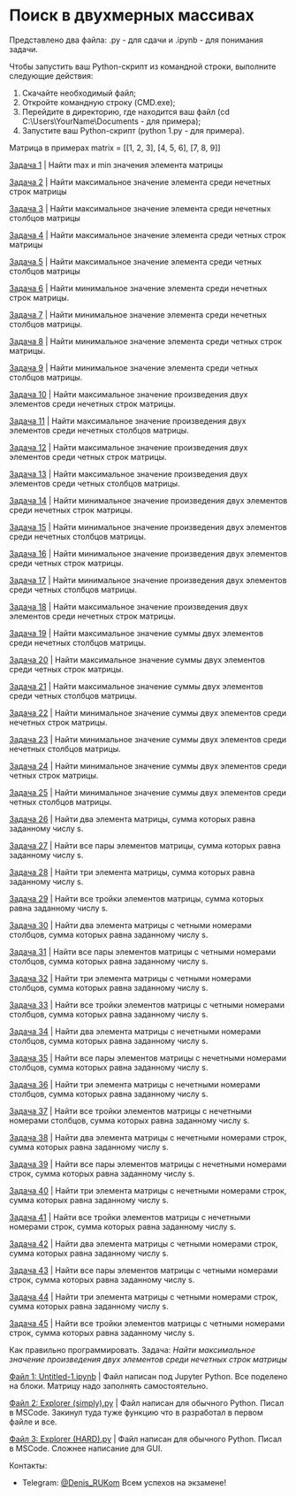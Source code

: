 # Поиск в двухмерных массивах

Представлено два файла: .py - для сдачи и .ipynb - для понимания задачи.

Чтобы запустить ваш Python-скрипт из командной строки, выполните следующие действия:
1. Скачайте необходимый файл;
2. Откройте командную строку (CMD.exe);
3. Перейдите в директорию, где находится ваш файл (cd C:\Users\YourName\Documents - для примера);
4. Запустите ваш Python-скрипт (python 1.py - для примера).

Матрица в примерах matrix = [[1, 2, 3], [4, 5, 6], [7, 8, 9]]

[Задача 1](https://github.com/DenisPodvalenchuk/help/blob/main/1.ipynb) | Найти max и min значения элемента матрицы

[Задача 2](https://github.com/DenisPodvalenchuk/help/blob/main/2.ipynb) | Найти максимальное значение элемента среди нечетных строк матрицы

[Задача 3](https://github.com/DenisPodvalenchuk/help/blob/main/3.ipynb) | Найти максимальное значение элемента среди нечетных столбцов матрицы

[Задача 4](https://github.com/DenisPodvalenchuk/help/blob/main/4.ipynb) | Найти максимальное значение элемента среди четных строк матрицы

[Задача 5](https://github.com/DenisPodvalenchuk/help/blob/main/5.ipynb) | Найти максимальное значение элемента среди четных столбцов матрицы

[Задача 6](https://github.com/DenisPodvalenchuk/help/blob/main/6.py) | Найти минимальное значение элемента среди нечетных строк матрицы.

[Задача 7](https://github.com/DenisPodvalenchuk/help/blob/main/7.py) | Найти минимальное значение элемента среди нечетных столбцов матрицы.

[Задача 8](https://github.com/DenisPodvalenchuk/help/blob/main/8.py) | Найти минимальное значение элемента среди четных строк матрицы.

[Задача 9](https://github.com/DenisPodvalenchuk/help/blob/main/9.py) | Найти минимальное значение элемента среди четных столбцов матрицы. 

[Задача 10](https://github.com/DenisPodvalenchuk/help/blob/main/10.py) | Найти максимальное значение произведения двух элементов среди нечетных
строк матрицы.

[Задача 11](https://github.com/DenisPodvalenchuk/help/blob/main/11.py) | Найти максимальное значение произведения двух элементов среди нечетных столбцов матрицы.

[Задача 12](https://github.com/DenisPodvalenchuk/help/blob/main/12.py) | Найти максимальное значение произведения двух элементов среди четных строк матрицы.

[Задача 13](https://github.com/DenisPodvalenchuk/help/blob/main/13.py) | Найти максимальное значение произведения двух элементов среди четных столбцов матрицы.

[Задача 14](https://github.com/DenisPodvalenchuk/help/blob/main/14.py) | Найти минимальное значение произведения двух элементов среди нечетных строк матрицы.

[Задача 15](https://github.com/DenisPodvalenchuk/help/blob/main/15.py) | Найти минимальное значение произведения двух элементов среди нечетных столбцов матрицы.

[Задача 16](https://github.com/DenisPodvalenchuk/help/blob/main/16.py) | Найти минимальное значение произведения двух элементов среди четных строк матрицы.

[Задача 17](https://github.com/DenisPodvalenchuk/help/blob/main/17.py) | Найти минимальное значение произведения двух элементов среди четных столбцов матрицы.

[Задача 18](https://github.com/DenisPodvalenchuk/help/blob/main/18.py) | Найти максимальное значение произведения двух элементов среди нечетных строк матрицы.

[Задача 19](https://github.com/DenisPodvalenchuk/help/blob/main/19.py) | Найти максимальное значение суммы двух элементов среди нечетных столбцов матрицы.

[Задача 20](https://github.com/DenisPodvalenchuk/help/blob/main/20.py) | Найти максимальное значение суммы двух элементов среди четных строк матрицы.

[Задача 21](https://github.com/DenisPodvalenchuk/help/blob/main/21.py) | Найти максимальное значение суммы двух элементов среди четных столбцов матрицы.

[Задача 22](https://github.com/DenisPodvalenchuk/help/blob/main/22.py) | Найти минимальное значение суммы двух элементов среди нечетных строк матрицы.

[Задача 23](https://github.com/DenisPodvalenchuk/help/blob/main/23.py) | Найти минимальное значение суммы двух элементов среди нечетных столбцов матрицы.

[Задача 24](https://github.com/DenisPodvalenchuk/help/blob/main/24.py) | Найти минимальное значение суммы двух элементов среди четных строк матрицы.

[Задача 25](https://github.com/DenisPodvalenchuk/help/blob/main/25.py) | Найти минимальное значение суммы двух элементов среди четных столбцов матрицы.

[Задача 26](https://github.com/DenisPodvalenchuk/help/blob/main/26.py) | Найти два элемента матрицы, сумма которых равна заданному числу s.

[Задача 27](https://github.com/DenisPodvalenchuk/help/blob/main/27.py) | Найти все пары элементов матрицы, сумма которых равна заданному числу s. 

[Задача 28](https://github.com/DenisPodvalenchuk/help/blob/main/28.py) | Найти три элемента матрицы, сумма которых равна заданному числу s.

[Задача 29](https://github.com/DenisPodvalenchuk/help/blob/main/29.py) | Найти все тройки элементов матрицы, сумма которых равна заданному числу s. 

[Задача 30](https://github.com/DenisPodvalenchuk/help/blob/main/30.py) | Найти два элемента матрицы с четными номерами столбцов, сумма которых равна заданному числу s.

[Задача 31](https://github.com/DenisPodvalenchuk/help/blob/main/31.py) | Найти все пары элементов матрицы с четными номерами столбцов, сумма которых равна заданному числу s.

[Задача 32](https://github.com/DenisPodvalenchuk/help/blob/main/32.py) | Найти три элемента матрицы с четными номерами столбцов, сумма которых равна заданному числу s.

[Задача 33](https://github.com/DenisPodvalenchuk/help/blob/main/33.py) | Найти все тройки элементов матрицы с четными номерами столбцов, сумма которых равна заданному числу s.

[Задача 34](https://github.com/DenisPodvalenchuk/help/blob/main/34.py) | Найти два элемента матрицы с нечетными номерами столбцов, сумма которых равна заданному числу s.

[Задача 35](https://github.com/DenisPodvalenchuk/help/blob/main/35.py) | Найти все пары элементов матрицы с нечетными номерами столбцов, сумма которых равна заданному числу s.

[Задача 36](https://github.com/DenisPodvalenchuk/help/blob/main/36.py) | Найти три элемента матрицы с нечетными номерами столбцов, сумма которых равна заданному числу s.

[Задача 37](https://github.com/DenisPodvalenchuk/help/blob/main/37.py) | Найти все тройки элементов матрицы с нечетными номерами столбцов, сумма которых равна заданному числу s.

[Задача 38](https://github.com/DenisPodvalenchuk/help/blob/main/38.py) | Найти два элемента матрицы с нечетными номерами строк, сумма которых равна заданному числу s.

[Задача 39](https://github.com/DenisPodvalenchuk/help/blob/main/39.py) | Найти все пары элементов матрицы с нечетными номерами строк, сумма которых равна заданному числу s.

[Задача 40](https://github.com/DenisPodvalenchuk/help/blob/main/40.py) | Найти три элемента матрицы с нечетными номерами строк, сумма которых равна заданному числу s.

[Задача 41](https://github.com/DenisPodvalenchuk/help/blob/main/41.py) | Найти все тройки элементов матрицы с нечетными номерами строк, сумма которых равна заданному числу s.

[Задача 42](https://github.com/DenisPodvalenchuk/help/blob/main/42.py) | Найти два элемента матрицы с четными номерами строк, сумма которых равна заданному числу s.

[Задача 43](https://github.com/DenisPodvalenchuk/help/blob/main/43.py) | Найти все пары элементов матрицы с четными номерами строк, сумма которых равна заданному числу s.

[Задача 44](https://github.com/DenisPodvalenchuk/help/blob/main/44.py) | Найти три элемента матрицы с четными номерами строк, сумма которых равна заданному числу s.

[Задача 45](https://github.com/DenisPodvalenchuk/help/blob/main/45.py) | Найти все тройки элементов матрицы с четными номерами строк, сумма которых равна заданному числу s.


Как правильно программировать. Задача: *Найти максимальное значение произведения двух элементов среди нечетных строк матрицы*

[Файл 1: Untitled-1.ipynb](https://github.com/DenisPodvalenchuk/help/blob/main/Untitled-1.ipynb) | Файл написан под Jupyter Python. Все поделено на блоки. Матрицу надо заполнять самостоятельно.

[Файл 2: Explorer (simply).py](https://github.com/DenisPodvalenchuk/help/blob/main/Explorer%20(simply).py) | Файл написан для обычного Python. Писал в MSCode. Закинул туда туже функцию что в разработал в первом файле и все.

[Файл 3: Explorer (HARD).py](https://github.com/DenisPodvalenchuk/help/blob/main/Explorer%20(HARD).py) | Файл написан для обычного Python. Писал в MSCode. Сложнее написание для GUI.

Контакты:
* Telegram: [@Denis_RUKom](https://t.me/Denis_RUKom)
Всем успехов на экзамене! 
